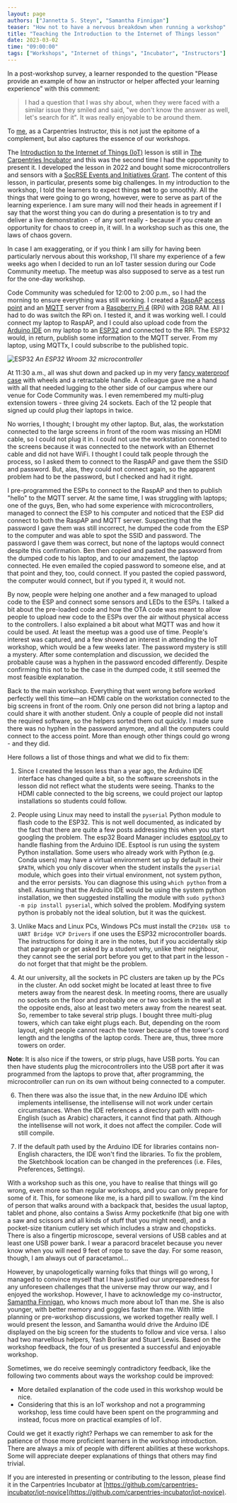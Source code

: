 ```yaml
---
layout: page
authors: ["Jannetta S. Steyn", "Samantha Finnigan"]
teaser: "How not to have a nervous breakdown when running a workshop"
title: "Teaching the Introduction to the Internet of Things lesson"
date: 2023-03-02
time: "09:00:00"
tags: ["Workshops", "Internet of things", "Incubator", "Instructors"]
---
```


In a post-workshop survey, a learner responded to the question "Please provide an example of how an instructor or helper affected your learning experience" with this comment:

> I had a question that I was shy about, when they were faced with a similar issue they smiled and said, "we don't know the answer as well, let's search for it". It was really enjoyable to be around them.

To [me](https://jannetta.com), as a Carpentries Instructor, this is not just the epitome of a complement, but also captures the essence of our workshops.

The [Introduction to the Internet of Things (IoT)](https://carpentries-incubator.github.io/iot-novice/) lesson is still in [The Carpentries Incubator](https://carpentries-incubator.org/) and this was the second time I had the opportunity to present it. I developed the lesson in 2022 and bought some microcontrollers and sensors with a [SocRSE Events and Initiatives Grant](https://society-rse.org/policy-for-socrse-events-and-initiatives-grant/). The content of this lesson, in particular, presents some big challenges. In my introduction to the workshop, I told the learners to expect things **not** to go smoothly. All the things that were going to go wrong, however, were to serve as part of the learning experience. I am sure many will nod their heads in agreement if I say that the worst thing you can do during a presentation is to try and deliver a live demonstration - of any sort really - because if you create an opportunity for chaos to creep in, it will. In a workshop such as this one, the laws of chaos govern.

In case I am exaggerating, or if you think I am silly for having been particularly nervous about this workshop, I'll share my experience of a few weeks ago when I decided to run an IoT taster session during our Code Community meetup. The meetup was also supposed to serve as a test run for the one-day workshop.

Code Community was scheduled for 12:00 to 2:00 p.m., so I had the morning to ensure everything was still working. I created a [RaspAP](https://raspap.com/) [access point](https://en.wikipedia.org/wiki/Wireless_access_point) and an [MQTT](https://mqtt.org/) server from a [Raspberry Pi 4](https://www.raspberrypi.com/products/raspberry-pi-4-model-b/) (RPi) with 2GB RAM. All I had to do was switch the RPi on. I tested it, and it was working well. I could connect my laptop to RaspAP, and I could also upload code from the [Arduino IDE](https://www.arduino.cc/en/software) on my laptop to an [ESP32](https://www.espressif.com/sites/default/files/documentation/esp32-wroom-32_datasheet_en.pdf) and connected to the RPi. The ESP32 would, in return, publish some information to the MQTT server. From my laptop, using MQTTx, I could subscribe to the published topic.

![ESP32](https://upload.wikimedia.org/wikipedia/commons/thumb/2/20/ESP32_Espressif_ESP-WROOM-32_Dev_Board.jpg/640px-ESP32_Espressif_ESP-WROOM-32_Dev_Board.jpg)
*An ESP32 Wroom 32 microcontroller*

At 11:30 a.m., all was shut down and packed up in my very [fancy waterproof case](https://www.peli.com/eu/en/product/cases/carry-on-case/air/1535) with wheels and a retractable handle. A colleague gave me a hand with all that needed lugging to the other side of our campus where our venue for Code Community was. I even remembered my multi-plug extension towers - three giving 24 sockets. Each of the 12 people that signed up could plug their laptops in twice.

No worries, I thought; I brought my other laptop. But, alas, the workstation connected to the large screens in front of the room was missing an HDMI cable, so I could not plug it in. I could not use the workstation connected to the screens because it was connected to the network with an Ethernet cable and did not have WiFi. I thought I could talk people through the process, so I asked them to connect to the RaspAP and gave them the SSID and password. But, alas, they could not connect again, so the apparent problem had to be the password, but I checked and had it right.

I pre-programmed the ESPs to connect to the RaspAP and then to publish "hello" to the MQTT server. At the same time, I was struggling with laptops; one of the guys, Ben, who had some experience with microcontrollers, managed to connect the ESP to his computer and noticed that the ESP did connect to both the RaspAP and MQTT server. Suspecting that the password I gave them was still incorrect, he dumped the code from the ESP to the computer and was able to spot the SSID and password. The password I gave them was correct, but none of the laptops would connect despite this confirmation. Ben then copied and pasted the password from the dumped code to his laptop, and to our amazement, the laptop connected. He even emailed the copied password to someone else, and at that point and they, too, could connect. If you pasted the copied password, the computer would connect, but if you typed it, it would not.

By now, people were helping one another and a few managed to upload code to the ESP and connect some sensors and LEDs to the ESPs. I talked a bit about the pre-loaded code and how the OTA code was meant to allow people to upload new code to the ESPs over the air without physical access to the controllers. I also explained a bit about what MQTT was and how it could be used. At least the meetup was a good use of time. People's interest was captured, and a few showed an interest in attending the IoT workshop, which would be a few weeks later. The password mystery is still a mystery. After some contemplation and discussion, we decided the probable cause was a hyphen in the password encoded differently. Despite confirming this not to be the case in the dumped code, it still seemed the most feasible explanation.

Back to the main workshop. Everything that went wrong before worked perfectly well this time—an HDMI cable on the workstation connected to the big screens in front of the room. Only one person did not bring a laptop and could share it with another student. Only a couple of people did not install the required software, so the helpers sorted them out quickly. I made sure there was no hyphen in the password anymore, and all the computers could connect to the access point. More than enough other things could go wrong - and they did.

Here follows a list of those things and what we did to fix them:

1. Since I created the lesson less than a year ago, the Arduino IDE interface has changed quite a bit, so the software screenshots in the lesson did not reflect what the students were seeing. Thanks to the HDMI cable connected to the big screens, we could project our laptop installations so students could follow.

2. People using Linux may need to install the `pyserial` Python module to flash code to the ESP32. This is not well documented, as indicated by the fact that there are quite a few posts addressing this when you start googling the problem. The esp32 Board Manager includes [esptool.py](https://github.com/espressif/esptool) to handle flashing from the Arduino IDE. Esptool is run using the system Python installation. Some users who already work with Python (e.g. Conda users) may have a virtual environment set up by default in their `$PATH`, which you only discover when the student installs the `pyserial` module, which goes into their virtual environment, not system python, and the error persists. You can diagnose this using `which python` from a shell. Assuming that the Arduino IDE would be using the system python installation, we then suggested installing the module with `sudo python3 -m pip install pyserial`, which solved the problem. Modifying system python is probably not the ideal solution, but it was the quickest.

3. Unlike Macs and Linux PCs, Windows PCs must install the `CP210x USB to UART Bridge VCP Drivers` if one uses the ESP32 microcontroller boards. The instructions for doing it are in the notes, but if you accidentally skip that paragraph or get asked by a student why, unlike their neighbour, they cannot see the serial port before you get to that part in the lesson - do not forget that that might be the problem.

4. At our university, all the sockets in PC clusters are taken up by the PCs in the cluster. An odd socket might be located at least three to five meters away from the nearest desk. In meeting rooms, there are usually no sockets on the floor and probably one or two sockets in the wall at the opposite ends, also at least two meters away from the nearest seat. So, remember to take several strip plugs. I bought three multi-plug towers, which can take eight plugs each. But, depending on the room layout, eight people cannot reach the tower because of the tower's cord length and the lengths of the laptop cords. There are, thus, three more towers on order.

**Note**: It is also nice if the towers, or strip plugs, have USB ports. You can then have students plug the microcontrollers into the USB port after it was programmed from the laptops to prove that, after programming, the microcontroller can run on its own without being connected to a computer.

6. Then there was also the issue that, in the new Arduino IDE which implements intellisense, the intellisense will not work under certain circumstances. When the IDE references a directory path with non-English (such as Arabic) characters, it cannot find that path. Although the intellisense will not work, it does not affect the compiler. Code will still compile.

7. If the default path used by the Arduino IDE for libraries contains non-English characters, the IDE won't find the libraries. To fix the problem, the Sketchbook location can be changed in the preferences (i.e. Files, Preferences, Settings).

With a workshop such as this one, you have to realise that things will go wrong, even more so than regular workshops, and you can only prepare for some of it. This, for someone like me, is a hard pill to swallow. I'm the kind of person that walks around with a backpack that, besides the usual laptop, tablet and phone, also contains a Swiss Army pocketknife (that big one with a saw and scissors and all kinds of stuff that you might need), and a pocket-size titanium cutlery set which includes a straw and chopsticks. There is also a fingertip microscope, several versions of USB cables and at least one USB power bank. I wear a paracord bracelet because you never know when you will need 9 feet of rope to save the day. For some reason, though, I am always out of paracetamol...

However, by unapologetically warning folks that things will go wrong, I managed to convince myself that I have justified our unpreparedness for any unforeseen challenges that the universe may throw our way, and I enjoyed the workshop. However, I have to acknowledge my co-instructor, [Samantha Finnigan](https://finnigan.dev/), who knows much more about IoT than me. She is also younger, with better memory and goggles faster than me. With little planning or pre-workshop discussions, we worked together really well. I would present the lesson, and Samantha would drive the Arduino IDE displayed on the big screen for the students to follow and vice versa. I also had two marvellous helpers, Yash Borikar and Stuart Lewis. Based on the workshop feedback, the four of us presented a successful and enjoyable workshop.

Sometimes, we do receive seemingly contradictory feedback, like the following two comments about ways the workshop could be improved:

- More detailed explanation of the code used in this workshop would be nice.
- Considering that this is an IoT workshop and not a programming workshop, less time could have been spent on the programming and instead, focus more on practical examples of IoT.

Could we get it exactly right? Perhaps we can remember to ask for the patience of those more proficient learners in the workshop introduction. There are always a mix of people with different abilities at these workshops. Some will appreciate deeper explanations of things that others may find trivial.

If you are interested in presenting or contributing to the lesson, please find it in the Carpentries Incubator at [https://github.com/carpentries-incubator/iot-novice](https://github.com/carpentries-incubator/iot-novice).


